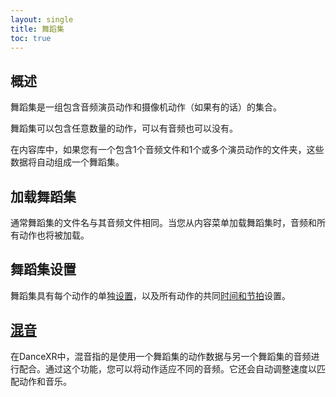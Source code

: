 ```yaml
---
layout: single
title: 舞蹈集
toc: true
---
```


## 概述
舞蹈集是一组包含音频演员动作和摄像机动作（如果有的话）的集合。

舞蹈集可以包含任意数量的动作，可以有音频也可以没有。

在内容库中，如果您有一个包含1个音频文件和1个或多个演员动作的文件夹，这些数据将自动组成一个舞蹈集。

## 加载舞蹈集
通常舞蹈集的文件名与其音频文件相同。当您从内容菜单加载舞蹈集时，音频和所有动作也将被加载。

## 舞蹈集设置
舞蹈集具有每个动作的单独[设置](/dancexr/features/motion_settings)，以及所有动作的共同[时间和节拍](/dancexr/music_timing)设置。

## [混音](/dancexr/features/remix)
在DanceXR中，混音指的是使用一个舞蹈集的动作数据与另一个舞蹈集的音频进行配合。通过这个功能，您可以将动作适应不同的音频。它还会自动调整速度以匹配动作和音乐。